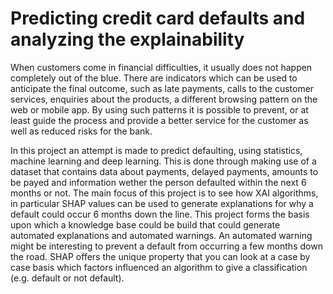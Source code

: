 # Predicting credit card defaults and analyzing the explainability
When customers come in financial difficulties, it usually does not happen completely out of the blue. There are indicators which can be used to anticipate the final outcome, such as late payments, calls to the customer services, enquiries about the products, a different browsing pattern on the web or mobile app. By using such patterns it is possible to prevent, or at least guide the process and provide a better service for the customer as well as reduced risks for the bank.

In this project an attempt is made to predict defaulting, using statistics, machine learning and deep learning. This is done through making use of a dataset that contains data about payments, delayed payments, amounts to be payed and information wether the person defaulted within the next 6 months or not. The main focus of this project is to see how XAI algorithms, in particular SHAP values can be used to generate explanations for why a default could occur 6 months down the line. This project forms the basis upon which a knowledge base could be build that could generate automated explanations and automated warnings. An automated warning might be interesting to prevent a default from occurring a few months down the road. SHAP offers the unique property that you can look at a case by case basis which factors influenced an algorithm to give a classification (e.g. default or not default).

